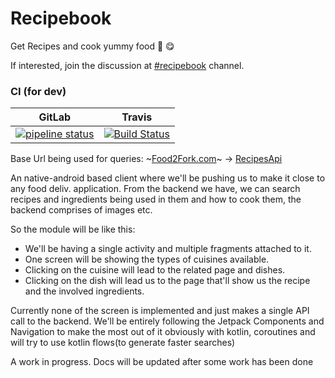 # Recipebook
Get Recipes and cook yummy food 🎊 😋

If interested, join the discussion at [#recipebook](https://discord.gg/F5euNCUE7z) channel.


### CI (for dev)
|GitLab|Travis|
|---------------|----------------|
|[![pipeline status](https://gitlab.com/s-ayush2903/Recipebook/badges/dev/pipeline.svg)](https://gitlab.com/s-ayush2903/Recipebook/-/commits/dev)|[![Build Status](https://travis-ci.com/s-ayush2903/Recipebook.svg?branch=dev)](https://travis-ci.com/s-ayush2903/Recipebook)| 

Base Url being used for queries: 
~[Food2Fork.com](http://food2fork.com)~ ->  [RecipesApi](http://recipesapi.herokuapp.com/)

An native-android based client where we'll be pushing us to make it close to any food deliv. application. From the backend we have, we can search recipes and ingredients being used in them and how to cook them, the backend comprises of images etc.

So the module will be like this:
* We'll be having a single activity and multiple fragments attached to it.
* One screen will be showing the types of cuisines available.
* Clicking on the cuisine will lead to the related page and dishes.
* Clicking on the dish will lead us to the page that'll show us the recipe and the involved ingredients. 

Currently none of the screen is implemented and just makes a single API call to the backend. We'll be entirely following the Jetpack Components and Navigation to make the most out of it obviously with kotlin, coroutines and will try to use kotlin flows(to generate faster searches)

A work in progress.
Docs will be updated after some work has been done
